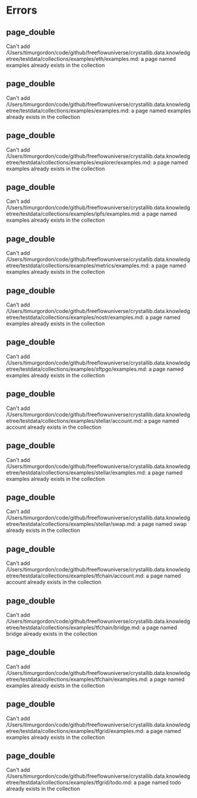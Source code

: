 # Errors



## page_double 

Can't add /Users/timurgordon/code/github/freeflowuniverse/crystallib.data.knowledgetree/testdata/collections/examples/eth/examples.md: a page named examples already exists in the collection


## page_double 

Can't add /Users/timurgordon/code/github/freeflowuniverse/crystallib.data.knowledgetree/testdata/collections/examples/examples.md: a page named examples already exists in the collection


## page_double 

Can't add /Users/timurgordon/code/github/freeflowuniverse/crystallib.data.knowledgetree/testdata/collections/examples/explorer/examples.md: a page named examples already exists in the collection


## page_double 

Can't add /Users/timurgordon/code/github/freeflowuniverse/crystallib.data.knowledgetree/testdata/collections/examples/ipfs/examples.md: a page named examples already exists in the collection


## page_double 

Can't add /Users/timurgordon/code/github/freeflowuniverse/crystallib.data.knowledgetree/testdata/collections/examples/metrics/examples.md: a page named examples already exists in the collection


## page_double 

Can't add /Users/timurgordon/code/github/freeflowuniverse/crystallib.data.knowledgetree/testdata/collections/examples/nostr/examples.md: a page named examples already exists in the collection


## page_double 

Can't add /Users/timurgordon/code/github/freeflowuniverse/crystallib.data.knowledgetree/testdata/collections/examples/sftpgo/examples.md: a page named examples already exists in the collection


## page_double 

Can't add /Users/timurgordon/code/github/freeflowuniverse/crystallib.data.knowledgetree/testdata/collections/examples/stellar/account.md: a page named account already exists in the collection


## page_double 

Can't add /Users/timurgordon/code/github/freeflowuniverse/crystallib.data.knowledgetree/testdata/collections/examples/stellar/examples.md: a page named examples already exists in the collection


## page_double 

Can't add /Users/timurgordon/code/github/freeflowuniverse/crystallib.data.knowledgetree/testdata/collections/examples/stellar/swap.md: a page named swap already exists in the collection


## page_double 

Can't add /Users/timurgordon/code/github/freeflowuniverse/crystallib.data.knowledgetree/testdata/collections/examples/tfchain/account.md: a page named account already exists in the collection


## page_double 

Can't add /Users/timurgordon/code/github/freeflowuniverse/crystallib.data.knowledgetree/testdata/collections/examples/tfchain/bridge.md: a page named bridge already exists in the collection


## page_double 

Can't add /Users/timurgordon/code/github/freeflowuniverse/crystallib.data.knowledgetree/testdata/collections/examples/tfchain/examples.md: a page named examples already exists in the collection


## page_double 

Can't add /Users/timurgordon/code/github/freeflowuniverse/crystallib.data.knowledgetree/testdata/collections/examples/tfgrid/examples.md: a page named examples already exists in the collection


## page_double 

Can't add /Users/timurgordon/code/github/freeflowuniverse/crystallib.data.knowledgetree/testdata/collections/examples/tfgrid/todo.md: a page named todo already exists in the collection

